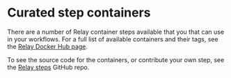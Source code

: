 # Curated step containers

There are a number of Relay container steps available that you that can use in your workflows. For a full list of available containers and their tags, see the [Relay Docker Hub page](https://hub.docker.io/u/projectnebula).

To see the source code for the containers, or contribute your own step, see the [Relay steps](https://github.com/puppetlabs/nebula-steps) GitHub repo.